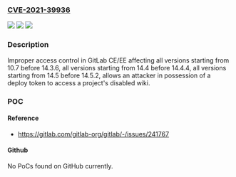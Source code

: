 ### [CVE-2021-39936](https://cve.mitre.org/cgi-bin/cvename.cgi?name=CVE-2021-39936)
![](https://img.shields.io/static/v1?label=Product&message=GitLab&color=blue)
![](https://img.shields.io/static/v1?label=Version&message=n%2Fa&color=blue)
![](https://img.shields.io/static/v1?label=Vulnerability&message=Improper%20access%20control%20in%20GitLab&color=brighgreen)

### Description

Improper access control in GitLab CE/EE affecting all versions starting from 10.7 before 14.3.6, all versions starting from 14.4 before 14.4.4, all versions starting from 14.5 before 14.5.2, allows an attacker in possession of a deploy token to access a project's disabled wiki.

### POC

#### Reference
- https://gitlab.com/gitlab-org/gitlab/-/issues/241767

#### Github
No PoCs found on GitHub currently.

